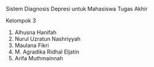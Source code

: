 Sistem Diagnosis Depresi untuk Mahasiswa Tugas Akhir 

Kelompok 3
1. Alhusna Hanifah
2. Nurul Uzratun Nashriyyah
3. Maulana Fikri
4. M. Agradika Ridhal Eljatin
4. Arifa Muthmainnah

